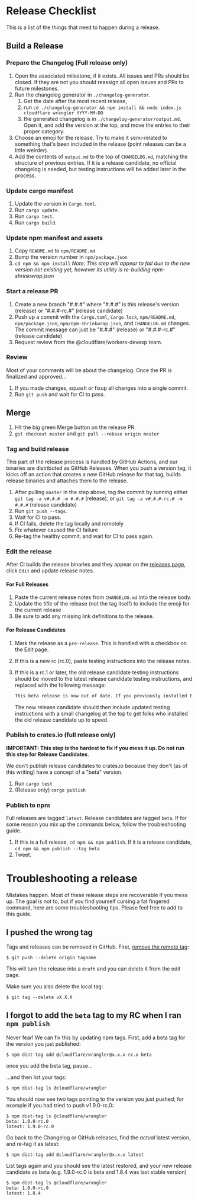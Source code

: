 # Release Checklist

This is a list of the things that need to happen during a release.

## Build a Release

### Prepare the Changelog (Full release only)

1. Open the associated milestone, if it exists. All issues and PRs should be closed. If
   they are not you should reassign all open issues and PRs to future
   milestones.
1. Run the changelog generator in `./changelog-generator`.
   1. Get the date after the most recent release,
   1. run `cd ./changelog-generator && npm install && node index.js cloudflare wrangler YYYY-MM-DD`
   1. the generated changelog is in `./changelog-generator/output.md`. Open it, and add the version at the top, and move the entries to their proper category.
1. Choose an emoji for the release. Try to make it semi-related to something that's been included in the release (point releases can be a little weirder).
1. Add the contents of `output.md` to the top of `CHANGELOG.md`, matching the structure of previous
   entries. If it is a release candidate, no official changelog is needed, but testing instructions will be added later in the process.

### Update cargo manifest

1. Update the version in `Cargo.toml`.
1. Run `cargo update`.
1. Run `cargo test`.
1. Run `cargo build`.

### Update npm manifest and assets

1. Copy `README.md` to `npm/README.md`
1. Bump the version number in `npm/package.json`
1. `cd npm && npm install` _Note: This step will appear to fail due to the new version not existing yet, however its utility is re-building npm-shrinkwrap.json_

### Start a release PR

1. Create a new branch "#.#.#" where "#.#.#" is this release's version (release) or "#.#.#-rc.#" (release candidate)
1. Push up a commit with the `Cargo.toml`, `Cargo.lock`, `npm/README.md`, `npm/package.json`, `npm/npm-shrinkwrap.json`,
   and `CHANGELOG.md` changes. The commit message can just be "#.#.#" (release) or "#.#.#-rc.#" (release candidate)
1. Request review from the @cloudflare/workers-devexp team.

### Review

Most of your comments will be about the changelog. Once the PR is finalized and approved...

1. If you made changes, squash or fixup all changes into a single commit.
1. Run `git push` and wait for CI to pass.
## Merge

1. Hit the big green Merge button on the release PR.
1. `git checkout master` and `git pull --rebase origin master`

### Tag and build release

This part of the release process is handled by GitHub Actions, and our binaries are distributed as GitHub Releases. When you push a version tag, it kicks off an action that creates a new GitHub release for that tag, builds release binaries and attaches them to the release.

1. After pulling `master` in the step above, tag the commit by running either `git tag -a v#.#.# -m #.#.#` (release), or `git tag -a v#.#.#-rc.# -m #.#.#` (release candidate)
1. Run `git push --tags`.
1. Wait for CI to pass.
1. If CI fails, delete the tag locally and remotely
1. Fix whatever caused the CI failure
1. Re-tag the healthy commit, and wait for CI to pass again.

### Edit the release

After CI builds the release binaries and they appear on the [releases page](https://github.com/cloudflare/wrangler/releases), click `Edit` and update release notes.

#### For Full Releases

1. Paste the current release notes from `CHANGELOG.md` into the release body.
1. Update the *title* of the release (not the tag itself) to include the emoji for the current release
1. Be sure to add any missing link definitions to the release.

#### For Release Candidates

1. Mark the release as a `pre-release`. This is handled with a checkbox on the Edit page.
1. If this is a new rc (rc.0), paste testing instructions into the release notes.
1. If this is a rc.1 or later, the old release candidate testing instructions should be moved to the latest release candidate testing instructions, and replaced with the following message:

   ```markdown
   This beta release is now out of date. If you previously installed this release, you should reinstall with `npm i -g @cloudflare/wrangler@beta` and see what's changed in the latest [release](https://github.com/cloudflare/wrangler/releases).
   ```

   The new release candidate should then include updated testing instructions with a small changelog at the top to get folks who installed the old release candidate up to speed.

### Publish to crates.io (full release only)

**IMPORTANT: This step is the hardest to fix if you mess it up. Do not run this step for Release Candidates**.

We don't publish release candidates to crates.io because they don't (as of this writing) have a concept of a "beta" version.

1. Run `cargo test`
1. (Release only) `cargo publish`

### Publish to npm

Full releases are tagged `latest`. Release candidates are tagged `beta`. If for some reason you mix up the commands below, follow the troubleshooting guide.

1. If this is a full release, `cd npm && npm publish`. If it is a release candidate, `cd npm && npm publish --tag beta`
1. Tweet.

# Troubleshooting a release

Mistakes happen. Most of these release steps are recoverable if you mess up. The goal is not to, but if you find yourself cursing a fat fingered command, here are some troubleshooting tips. Please feel free to add to this guide.

## I pushed the wrong tag

Tags and releases can be removed in GitHub. First, [remove the remote tag](https://stackoverflow.com/questions/5480258/how-to-delete-a-remote-tag):

``` console
$ git push --delete origin tagname
```

This will turn the release into a `draft` and you can delete it from the edit page.

Make sure you also delete the local tag:

``` console
$ git tag --delete vX.X.X
```

## I forgot to add the `beta` tag to my RC when I ran `npm publish`

Never fear! We can fix this by updating npm tags. First, add a beta tag for the version you just published:

``` console
$ npm dist-tag add @cloudflare/wrangler@x.x.x-rc.x beta
```

once you add the beta tag, pause...

...and then list your tags:

``` console
$ npm dist-tag ls @cloudflare/wrangler
```

You should now see two tags pointing to the version you just pushed; for example if you had tried to push v1.9.0-rc.0:

``` console
$ npm dist-tag ls @cloudflare/wrangler
beta: 1.9.0-rc.0
latest: 1.9.0-rc.0
```

Go back to the Changelog or GitHub releases, find the _actual_ latest version, and re-tag it as latest:

``` console
$ npm dist-tag add @cloudflare/wrangler@x.x.x latest
```

List tags again and you should see the latest restored, and your new release candidate as beta (e.g. 1.9.0-rc.0 is beta and 1.8.4 was last stable version)

``` console
$ npm dist-tag ls @cloudflare/wrangler
beta: 1.9.0-rc.0
latest: 1.8.4
```
